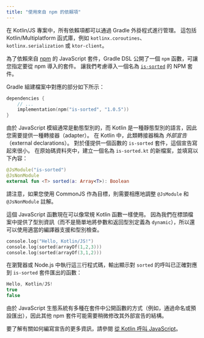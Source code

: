 ```yaml
---
title: "使用來自 npm 的依賴項"
---
```

在 Kotlin/JS 專案中，所有依賴項都可以通過 Gradle 外掛程式進行管理。 這包括 Kotlin/Multiplatform 函式庫，例如 `kotlinx.coroutines`、`kotlinx.serialization` 或 `ktor-client`。

為了依賴來自 [npm](https://www.npmjs.com/) 的 JavaScript 套件，Gradle DSL 公開了一個 `npm` 函數，可讓您指定要從 npm 導入的套件。 讓我們考慮導入一個名為 [`is-sorted`](https://www.npmjs.com/package/is-sorted) 的 NPM 套件。

Gradle 組建檔案中對應的部分如下所示：

```kotlin
dependencies {
    // ...
    implementation(npm("is-sorted", "1.0.5"))
}
```

由於 JavaScript 模組通常是動態型別的，而 Kotlin 是一種靜態型別的語言，因此您需要提供一種轉接器（adapter）。 在 Kotlin 中，此類轉接器稱為 _外部宣告_（external declarations）。 對於僅提供一個函數的 `is-sorted` 套件，這個宣告寫起來很小。 在原始碼資料夾中，建立一個名為 `is-sorted.kt` 的新檔案，並填寫以下內容：

```kotlin
@JsModule("is-sorted")
@JsNonModule
external fun <T> sorted(a: Array<T>): Boolean
```

請注意，如果您使用 CommonJS 作為目標，則需要相應地調整 `@JsModule` 和 `@JsNonModule` 註解。

這個 JavaScript 函數現在可以像常規 Kotlin 函數一樣使用。 因為我們在標頭檔案中提供了型別資訊（而不是簡單地將參數和返回型別定義為 `dynamic`），所以還可以使用適當的編譯器支援和型別檢查。

```kotlin
console.log("Hello, Kotlin/JS!")
console.log(sorted(arrayOf(1,2,3)))
console.log(sorted(arrayOf(3,1,2)))
```

在瀏覽器或 Node.js 中執行這三行程式碼，輸出顯示對 `sorted` 的呼叫已正確對應到 `is-sorted` 套件匯出的函數：

```kotlin
Hello, Kotlin/JS!
true
false
```

由於 JavaScript 生態系統有多種在套件中公開函數的方式（例如，通過命名或預設匯出），因此其他 npm 套件可能需要稍微修改其外部宣告的結構。

要了解有關如何編寫宣告的更多資訊，請參閱 [從 Kotlin 呼叫 JavaScript](js-interop)。